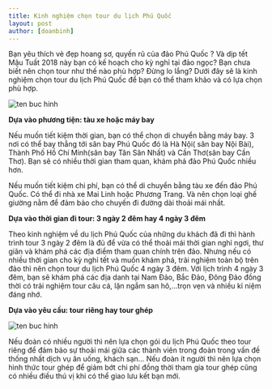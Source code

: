 ```yaml
---
title: Kinh nghiệm chọn tour du lịch Phú Quốc
layout: post
author: [doanbinh]
---
```


Bạn yêu thích vẻ đẹp hoang sơ, quyến rũ của đảo Phú Quốc ? Và dịp tết Mậu Tuất 2018 này bạn có kế hoạch cho kỳ nghỉ tại đảo ngọc? Bạn chưa biết nên chọn tour như thế nào phù hợp? Đừng lo lắng? Dưới đây sẽ là kinh nghiệm chọn tour du lịch Phú Quốc để bạn có thể tham khảo và có lựa chọn phù hợp.

![ten buc hinh](https://phuquocxanh.com/vi/wp-content/uploads/2017/10/m%C3%A1y-bay--768x480.jpg "ten buc hinh")

**Dựa vào phương tiện: tàu xe hoặc máy bay**

Nếu muốn tiết kiệm thời gian, bạn có thể chọn di chuyển bằng máy bay. 3 nơi có thể bay thẳng tới sân bay Phú Quốc đó là Hà Nội( sân bay Nội Bài), Thành Phố Hồ Chí Minh(sân bay Tân Sân Nhất) và Cần Thơ(sân bay Cần Thơ). Bạn sẽ có nhiều thời gian tham quan, khám phá đảo Phú Quốc nhiều hơn.

Nếu muốn tiết kiệm chi phí, bạn có thể di chuyển bằng tàu xe đến đảo Phú Quốc. Có thể đi nhà xe Mai Linh hoặc Phương Trang. Và nên chọn loại ghế giường nằm để đảm bảo cho chuyến đi đường dài thoải mái nhất.

**Dựa vào thời gian đi tour: 3 ngày 2 đêm hay 4 ngày 3 đêm**

Theo kinh nghiệm về du lịch Phú Quốc của những du khách đã đi thì hành trình tour 3 ngày 2 đêm là đủ để vừa có thể thoải mái thời gian nghỉ ngơi, thư giãn và khám phá các địa điểm tham quan chính trên đảo. Nhưng nếu có nhiều thời gian cho kỳ nghỉ tết và muốn khám phá, trải nghiệm toàn bộ trên đảo thì nên chọn tour du lịch Phú Quốc 4 ngày 3 đêm. Với lịch trình 4 ngày 3 đêm, bạn sẽ khám phá các địa danh tại Nam Đảo, Bắc Đảo, Đông Đảo đồng thời có trải nghiệm tour câu cá, lặn ngắm san hô,…trọn vẹn và nhiều kỉ niệm đáng nhớ.

**Dựa vào yêu cầu: tour riêng hay tour ghép**

![ten buc hinh](https://phuquocxanh.com/vi/wp-content/uploads/2017/10/%C4%91%E1%BA%A1i-gia-%C4%91%C3%ACnh-%C4%91i-du-l%E1%BB%8Bch-1-768x512.jpg "ten buc hinh")

Nếu đoàn có nhiều người thì nên lựa chọn gói du lịch Phú Quốc theo tour riêng để đảm bảo sự thoải mái giữa các thành viên trong đoàn trong vấn đề thống nhất dịch vụ ăn uống, khách sạn… Nếu đoàn ít người thì nên lựa chọn hình thức tour ghép để giảm bớt chi phí đồng thời tham gia tour ghép cũng có nhiều điều thú vị khi có thể giao lưu kết bạn mới.

